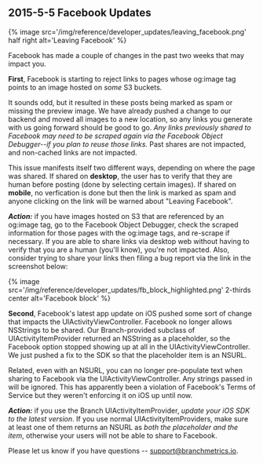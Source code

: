 ## 2015-5-5 Facebook Updates

{% image src='/img/reference/developer_updates/leaving_facebook.png' half right alt='Leaving Facebook' %}

Facebook has made a couple of changes in the past two weeks that may impact you. 

**First**, Facebook is starting to reject links to pages whose og:image tag points to an image hosted on _some_ S3 buckets.

It sounds odd, but it resulted in these posts being marked as spam or missing the preview image. We have already pushed a change to our backend and moved all images to a new location, so any links you generate with us going forward should be good to go. *Any links previously shared to Facebook may need to be scraped again via the Facebook Object Debugger--if you plan to reuse those links.* Past shares are not impacted, and non-cached links are not impacted.

This issue manifests itself two different ways, depending on where the page was shared. If shared on **desktop**, the user has to verify that they are human before posting (done by selecting certain images). If shared on **mobile**, no verfication is done but then the link is marked as spam and anyone clicking on the link will be warned about "Leaving Facebook".

**_Action:_** if you have images hosted on S3 that are referenced by an og:image tag, go to the Facebook Object Debugger, check the scraped information for those pages with the og:image tags, and re-scrape if necessary. If you are able to share links via desktop web without having to verify that you are a human (you'll know), you're not impacted. Also, consider trying to share your links then filing a bug report via the link in the screenshot below:

{% image src='/img/reference/developer_updates/fb_block_highlighted.png' 2-thirds center alt='Facebook block' %}

**Second**, Facebook's latest app update on iOS pushed some sort of change that impacts the UIActivityViewController. Facebook no longer allows NSStrings to be shared. Our Branch-provided subclass of UIActivityItemProvider returned an NSString as a placeholder, so the Facebook option stopped showing up at all in the UIActivityViewController. We just pushed a fix to the SDK so that the placeholder item is an NSURL.

Related, even with an NSURL, you can no longer pre-populate text when sharing to Facebook via the UIActivityViewController. Any strings passed in will be ignored. This has apparently been a violation of Facebook's Terms of Service but they weren't enforcing it on iOS up until now.

**_Action:_** if you use the Branch UIActivityItemProvider, *update your iOS SDK to the latest version*. If you use normal UIActivityItemProviders, make sure at least one of them returns an NSURL as *both the placeholder and the item*, otherwise your users will not be able to share to Facebook.

Please let us know if you have questions -- support@branchmetrics.io.

